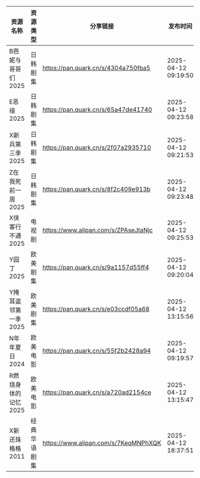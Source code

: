 | 资源名称         | 资源类型   | 分享链接                                 | 发布时间                |
| ------------ | ------ | ------------------------------------ | ------------------- |
| B芭妮与哥哥们2025  | 日韩剧集   | https://pan.quark.cn/s/4304a750fba5  | 2025-04-12 09:19:50 |
| E恶缘2025      | 日韩剧集   | https://pan.quark.cn/s/65a47de41740  | 2025-04-12 09:23:58 |
| X新兵第三季2025   | 日韩剧集   | https://pan.quark.cn/s/2f07a2935710  | 2025-04-12 09:21:53 |
| Z在我死前一周2025  | 日韩剧集   | https://pan.quark.cn/s/8f2c409e913b  | 2025-04-12 09:23:48 |
| X侠客行不通2025   | 电视剧    | https://www.alipan.com/s/ZPAseJtaNjc | 2025-04-12 09:25:53 |
| Y园丁2025      | 欧美剧集   | https://pan.quark.cn/s/9a1157d55ff4  | 2025-04-12 09:20:04 |
| Y掩耳盗邻第一季2025 | 欧美剧集   | https://pan.quark.cn/s/e03ccdf05a68  | 2025-04-12 13:15:56 |
| N年年夏日2024    | 欧美电影   | https://pan.quark.cn/s/55f2b2428a94  | 2025-04-12 09:19:57 |
| R燃烧身体的记忆2025 | 欧美电影   | https://pan.quark.cn/s/a720ad2154ce  | 2025-04-12 13:15:47 |
| X新还珠格格2011   | 经典华语剧集 | https://www.alipan.com/s/7KeqMNPhXQK | 2025-04-12 18:37:51 |

